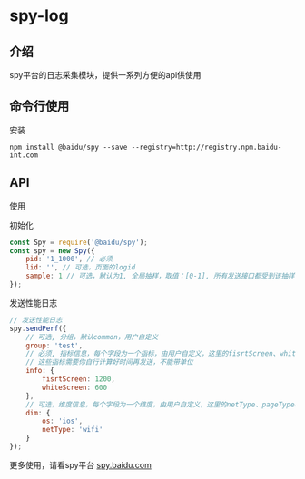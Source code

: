 # spy-log


## 介绍
spy平台的日志采集模块，提供一系列方便的api供使用

## 命令行使用

安装
```
npm install @baidu/spy --save --registry=http://registry.npm.baidu-int.com
```


## API

使用

初始化
```javascript
const Spy = require('@baidu/spy');
const spy = new Spy({
    pid: '1_1000', // 必须
    lid: '', // 可选，页面的logid
    sample: 1 // 可选，默认为1, 全局抽样，取值：[0-1], 所有发送接口都受到该抽样，单个发送接口的sample配置会覆盖该抽样。
});
```

发送性能日志
```javascript
// 发送性能日志
spy.sendPerf({
    // 可选, 分组，默认common，用户自定义
    group: 'test',
    // 必须, 指标信息，每个字段为一个指标，由用户自定义，这里的fisrtScreen、whiteScreen等都是业务自己定义，后续会在平台上配置好，平台会从该字段取对应指标信息。
    // 这些指标需要你自行计算好时间再发送，不能带单位
    info: {
        fisrtScreen: 1200,
        whiteScreen: 600
    },
    // 可选，维度信息，每个字段为一个维度，由用户自定义，这里的netType、pageType都是业务自己定义，后续会在平台上配置好，平台会从该字段取对应维度信息。
    dim: {
        os: 'ios',
        netType: 'wifi'
    }
});
```

更多使用，请看spy平台 [spy.baidu.com](spy.baidu.com)
